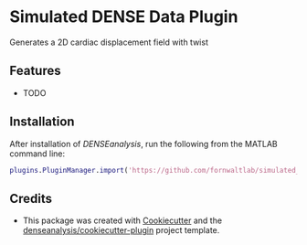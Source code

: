# Simulated DENSE Data Plugin

Generates a 2D cardiac displacement field with twist

## Features
* TODO

## Installation
After installation of *DENSEanalysis*, run the following from the MATLAB command line:

```matlab
plugins.PluginManager.import('https://github.com/fornwaltlab/simulated_dense_data_plugin')
```

## Credits
* This package was created with [Cookiecutter](https://github.com/audreyr/cookiecutter) and the [denseanalysis/cookiecutter-plugin](https://github.com/denseanalysis/cookiecutter-plugin) project template.
